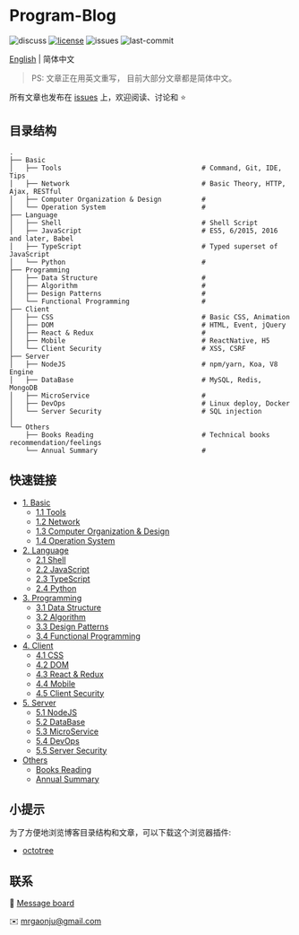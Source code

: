 # Program-Blog
![discuss][discuss-image] [![license][license-image]][license-url] ![issues][issues-image] ![last-commit][last-commit-image]

[English](https://github.com/muwenzi/Program-Blog/tree/english) | 简体中文

> PS: 文章正在用英文重写， 目前大部分文章都是简体中文。

所有文章也发布在 [issues](?q=is%3Aissue+is%3Aopen+label%3Azh-CN) 上，欢迎阅读、讨论和 :star:

## 目录结构

```text
.
├── Basic
│   ├── Tools                                   # Command, Git, IDE, Tips
│   ├── Network                                 # Basic Theory, HTTP, Ajax, RESTful
│   ├── Computer Organization & Design          # 
│   └── Operation System                        # 
├── Language
│   ├── Shell                                   # Shell Script
│   ├── JavaScript                              # ES5, 6/2015, 2016 and later, Babel
│   ├── TypeScript                              # Typed superset of JavaScript
│   └── Python                                  # 
├── Programming
│   ├── Data Structure                          # 
│   ├── Algorithm                               # 
│   ├── Design Patterns                         # 
│   └── Functional Programming                  # 
├── Client
│   ├── CSS                                     # Basic CSS, Animation
│   ├── DOM                                     # HTML, Event, jQuery
│   ├── React & Redux                           # 
│   ├── Mobile                                  # ReactNative, H5
│   └── Client Security                         # XSS, CSRF
├── Server
│   ├── NodeJS                                  # npm/yarn, Koa, V8 Engine
│   ├── DataBase                                # MySQL, Redis, MongoDB
│   ├── MicroService                            # 
│   ├── DevOps                                  # Linux deploy, Docker
│   └── Server Security                         # SQL injection
│
└── Others
    ├── Books Reading                           # Technical books recommendation/feelings
    └── Annual Summary                          # 
```

## 快速链接

- [1. Basic](https://github.com/muwenzi/Program-Blog/blob/master/1.%20Basic/index.md)
  - [1.1 Tools]()
  - [1.2 Network]()
  - [1.3 Computer Organization & Design]()
  - [1.4 Operation System]()
- [2. Language](https://github.com/muwenzi/Program-Blog/blob/master/2.%20Language/index.md)
  - [2.1 Shell]()
  - [2.2 JavaScript]()
  - [2.3 TypeScript]()
  - [2.4 Python]()
- [3. Programming](https://github.com/muwenzi/Program-Blog/blob/master/3.%20Programming/index.md)
  - [3.1 Data Structure]()
  - [3.2 Algorithm]()
  - [3.3 Design Patterns]()
  - [3.4 Functional Programming]()
- [4. Client](https://github.com/muwenzi/Program-Blog/blob/master/4.%20Client/index.md)
  - [4.1 CSS]()
  - [4.2 DOM]()
  - [4.3 React & Redux]()
  - [4.4 Mobile]()
  - [4.5 Client Security]()
- [5. Server](https://github.com/muwenzi/Program-Blog/blob/master/5.%20Server/index.md)
  - [5.1 NodeJS]()
  - [5.2 DataBase]()
  - [5.3 MicroService]()
  - [5.4 DevOps]()
  - [5.5 Server Security]()
- [Others](https://github.com/muwenzi/Program-Blog/blob/master/6.%20Others/index.md)
  - [Books Reading]()
  - [Annual Summary]()

## 小提示

为了方便地浏览博客目录结构和文章，可以下载这个浏览器插件:

- [octotree](https://github.com/buunguyen/octotree)

## 联系

:busts_in_silhouette: [Message board](https://github.com/muwenzi/Program-Blog/issues/91)

:envelope: mrgaonju@gmail.com

[license-url]: https://creativecommons.org/licenses/by-nc-sa/4.0/deed
[license-image]: https://img.shields.io/badge/license-CC%20BY--NC--SA-green.svg?style=flat-square
[discuss-image]: https://img.shields.io/badge/discuss-welcome-brightgreen.svg?style=flat-square
[issues-image]: https://img.shields.io/github/issues/muwenzi/program-blog.svg?style=flat-square
[last-commit-image]: https://img.shields.io/github/last-commit/muwenzi/program-blog.svg?style=flat-square